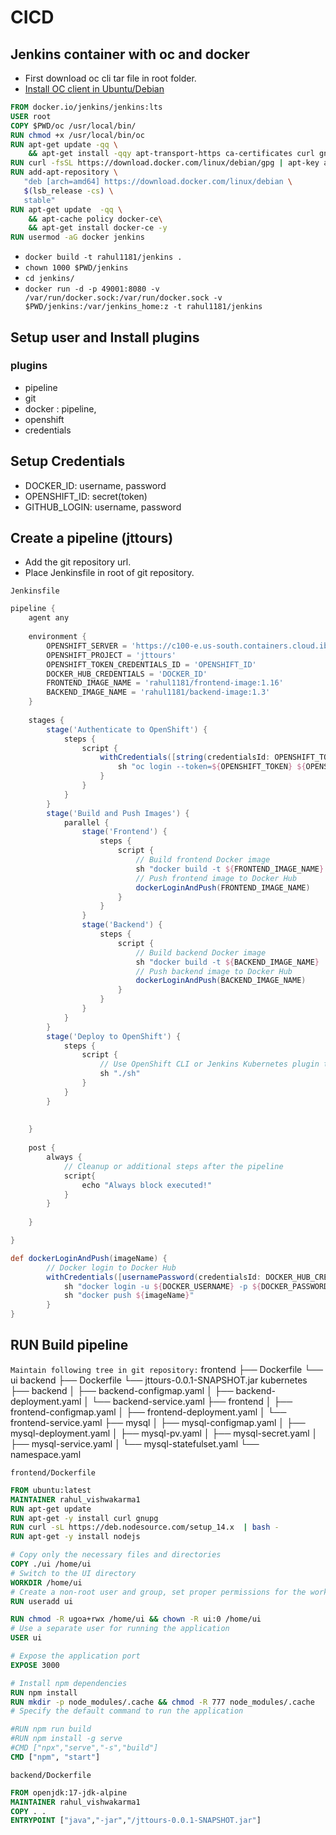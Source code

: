 # CICD
## Jenkins container with oc and docker
- First download oc cli tar file in root folder.
- [Install OC client in Ubuntu/Debian](https://gist.github.com/mehdihasan/3399998cba54bdec78deb9be4a002acb)
```Dockerfile
FROM docker.io/jenkins/jenkins:lts
USER root
COPY $PWD/oc /usr/local/bin/
RUN chmod +x /usr/local/bin/oc
RUN apt-get update -qq \
    && apt-get install -qqy apt-transport-https ca-certificates curl gnupg2 software-properties-common 
RUN curl -fsSL https://download.docker.com/linux/debian/gpg | apt-key add -
RUN add-apt-repository \
   "deb [arch=amd64] https://download.docker.com/linux/debian \
   $(lsb_release -cs) \
   stable"
RUN apt-get update  -qq \
    && apt-cache policy docker-ce\
    && apt-get install docker-ce -y
RUN usermod -aG docker jenkins
```
- `docker build -t rahul1181/jenkins .`
- `chown 1000 $PWD/jenkins`
- `cd jenkins/`
- `docker run -d -p 49001:8080 -v /var/run/docker.sock:/var/run/docker.sock -v $PWD/jenkins:/var/jenkins_home:z -t rahul1181/jenkins`


## Setup user and Install plugins
### plugins
- pipeline
- git
- docker : pipeline, 
- openshift
- credentials

## Setup Credentials
- DOCKER_ID: username, password
- OPENSHIFT_ID: secret(token)
- GITHUB_LOGIN: username, password

## Create a pipeline (jttours)
- Add the git repository url.
- Place Jenkinsfile in root of git repository.

`Jenkinsfile`
```groovy 
pipeline {
    agent any
 
    environment {
        OPENSHIFT_SERVER = 'https://c100-e.us-south.containers.cloud.ibm.com:30954'
        OPENSHIFT_PROJECT = 'jttours'
        OPENSHIFT_TOKEN_CREDENTIALS_ID = 'OPENSHIFT_ID'
        DOCKER_HUB_CREDENTIALS = 'DOCKER_ID'
        FRONTEND_IMAGE_NAME = 'rahul1181/frontend-image:1.16'
        BACKEND_IMAGE_NAME = 'rahul1181/backend-image:1.3'
    }
 
    stages {
        stage('Authenticate to OpenShift') {
            steps {
                script {
                    withCredentials([string(credentialsId: OPENSHIFT_TOKEN_CREDENTIALS_ID, variable: 'OPENSHIFT_TOKEN')]) {
                        sh "oc login --token=${OPENSHIFT_TOKEN} ${OPENSHIFT_SERVER}"
                    }
                }
            }
        }
        stage('Build and Push Images') {
            parallel {
                stage('Frontend') {
                    steps {
                        script {
                            // Build frontend Docker image
                            sh "docker build -t ${FRONTEND_IMAGE_NAME} ./frontend"
                            // Push frontend image to Docker Hub
                            dockerLoginAndPush(FRONTEND_IMAGE_NAME)
                        }
                    }
                }
                stage('Backend') {
                    steps {
                        script {
                            // Build backend Docker image
                            sh "docker build -t ${BACKEND_IMAGE_NAME} ./backend"
                            // Push backend image to Docker Hub
                            dockerLoginAndPush(BACKEND_IMAGE_NAME)
                        }
                    }
                }
            }
        }
        stage('Deploy to OpenShift') {
            steps {
                script {
                    // Use OpenShift CLI or Jenkins Kubernetes plugin to deploy
                    sh "./sh"
                }
            }
        }
 
        
    }
 
    post {
        always {
            // Cleanup or additional steps after the pipeline
            script{
                echo "Always block executed!"
            }
        }
    
    }

}

def dockerLoginAndPush(imageName) {
        // Docker login to Docker Hub
        withCredentials([usernamePassword(credentialsId: DOCKER_HUB_CREDENTIALS, usernameVariable: 'DOCKER_USERNAME', passwordVariable: 'DOCKER_PASSWORD')]) {
            sh "docker login -u ${DOCKER_USERNAME} -p ${DOCKER_PASSWORD}"
            sh "docker push ${imageName}"
        }
}

```

## RUN Build pipeline


`Maintain following tree in git repository:`
 frontend
    ├── Dockerfile
    └── ui
backend
    ├── Dockerfile
    └── jttours-0.0.1-SNAPSHOT.jar
kubernetes
    ├── backend
    │   ├── backend-configmap.yaml
    │   ├── backend-deployment.yaml
    │   └── backend-service.yaml
    ├── frontend
    │   ├── frontend-configmap.yaml
    │   ├── frontend-deployment.yaml
    │   └── frontend-service.yaml
    ├── mysql
    │   ├── mysql-configmap.yaml
    │   ├── mysql-deployment.yaml
    │   ├── mysql-pv.yaml
    │   ├── mysql-secret.yaml
    │   ├── mysql-service.yaml
    │   └── mysql-statefulset.yaml
    └── namespace.yaml

`frontend/Dockerfile`
```Dockerfile
FROM ubuntu:latest
MAINTAINER rahul_vishwakarma1
RUN apt-get update
RUN apt-get -y install curl gnupg
RUN curl -sL https://deb.nodesource.com/setup_14.x  | bash -
RUN apt-get -y install nodejs

# Copy only the necessary files and directories
COPY ./ui /home/ui
# Switch to the UI directory
WORKDIR /home/ui
# Create a non-root user and group, set proper permissions for the working directory
RUN useradd ui

RUN chmod -R ugoa+rwx /home/ui && chown -R ui:0 /home/ui
# Use a separate user for running the application
USER ui

# Expose the application port
EXPOSE 3000

# Install npm dependencies
RUN npm install
RUN mkdir -p node_modules/.cache && chmod -R 777 node_modules/.cache
# Specify the default command to run the application

#RUN npm run build
#RUN npm install -g serve 
#CMD ["npx","serve","-s","build"]
CMD ["npm", "start"]
```
`backend/Dockerfile`
```Dockerfile
FROM openjdk:17-jdk-alpine
MAINTAINER rahul_vishwakarma1
COPY . .
ENTRYPOINT ["java","-jar","/jttours-0.0.1-SNAPSHOT.jar"]
```
